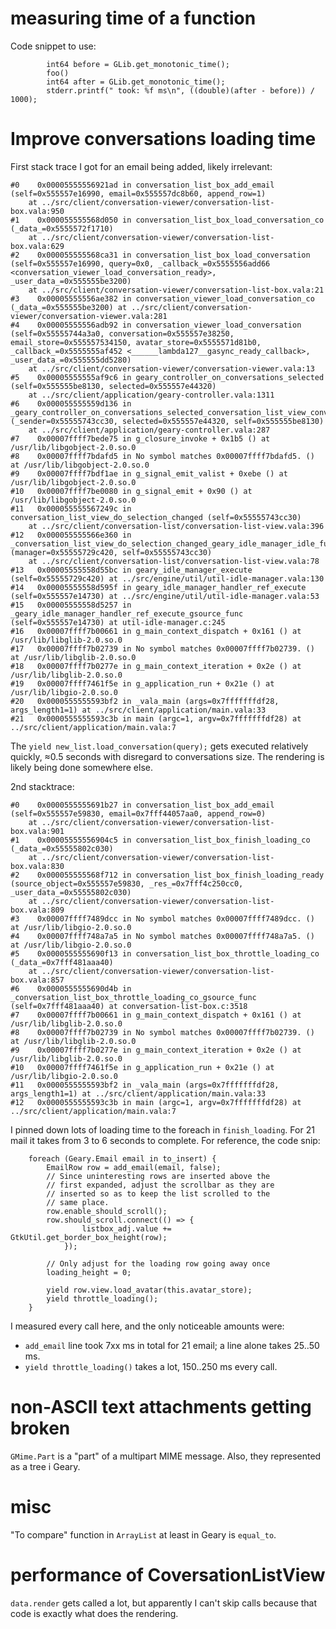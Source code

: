 # measuring time of a function

Code snippet to use:

```
        int64 before = GLib.get_monotonic_time();
        foo()
        int64 after = GLib.get_monotonic_time();
        stderr.printf(" took: %f ms\n", ((double)(after - before)) / 1000);
```

# Improve conversations loading time

First stack trace I got for an email being added, likely irrelevant:

```
#0    0x00005555556921ad in conversation_list_box_add_email (self=0x555557e16990, email=0x555557dc8b60, append_row=1)
    at ../src/client/conversation-viewer/conversation-list-box.vala:950
#1    0x000055555568d050 in conversation_list_box_load_conversation_co (_data_=0x5555572f1710)
    at ../src/client/conversation-viewer/conversation-list-box.vala:629
#2    0x000055555568ca31 in conversation_list_box_load_conversation (self=0x555557e16990, query=0x0, _callback_=0x5555556add66 <conversation_viewer_load_conversation_ready>, _user_data_=0x555555be3200)
    at ../src/client/conversation-viewer/conversation-list-box.vala:21
#3    0x00005555556ae382 in conversation_viewer_load_conversation_co (_data_=0x555555be3200) at ../src/client/conversation-viewer/conversation-viewer.vala:281
#4    0x00005555556adb92 in conversation_viewer_load_conversation (self=0x55555744a3a0, conversation=0x555557e38250, email_store=0x555557534150, avatar_store=0x5555571d81b0, _callback_=0x5555555af452 <______lambda127__gasync_ready_callback>, _user_data_=0x555555dd5280)
    at ../src/client/conversation-viewer/conversation-viewer.vala:13
#5    0x00005555555af9c6 in geary_controller_on_conversations_selected (self=0x555555be8130, selected=0x555557e44320)
    at ../src/client/application/geary-controller.vala:1311
#6    0x000055555559d136 in _geary_controller_on_conversations_selected_conversation_list_view_conversations_selected (_sender=0x55555743cc30, selected=0x555557e44320, self=0x555555be8130)
    at ../src/client/application/geary-controller.vala:287
#7    0x00007ffff7bede75 in g_closure_invoke + 0x1b5 () at /usr/lib/libgobject-2.0.so.0
#8    0x00007ffff7bdafd5 in No symbol matches 0x00007ffff7bdafd5. () at /usr/lib/libgobject-2.0.so.0
#9    0x00007ffff7bdf1ae in g_signal_emit_valist + 0xebe () at /usr/lib/libgobject-2.0.so.0
#10   0x00007ffff7be0080 in g_signal_emit + 0x90 () at /usr/lib/libgobject-2.0.so.0
#11   0x000055555567249c in conversation_list_view_do_selection_changed (self=0x55555743cc30)
    at ../src/client/conversation-list/conversation-list-view.vala:396
#12   0x000055555566e360 in _conversation_list_view_do_selection_changed_geary_idle_manager_idle_func (manager=0x55555729c420, self=0x55555743cc30)
    at ../src/client/conversation-list/conversation-list-view.vala:78
#13   0x00005555558d55bc in geary_idle_manager_execute (self=0x55555729c420) at ../src/engine/util/util-idle-manager.vala:130
#14   0x00005555558d595f in geary_idle_manager_handler_ref_execute (self=0x555557e14730) at ../src/engine/util/util-idle-manager.vala:53
#15   0x00005555558d5257 in _geary_idle_manager_handler_ref_execute_gsource_func (self=0x555557e14730) at util-idle-manager.c:245
#16   0x00007ffff7b00661 in g_main_context_dispatch + 0x161 () at /usr/lib/libglib-2.0.so.0
#17   0x00007ffff7b02739 in No symbol matches 0x00007ffff7b02739. () at /usr/lib/libglib-2.0.so.0
#18   0x00007ffff7b0277e in g_main_context_iteration + 0x2e () at /usr/lib/libglib-2.0.so.0
#19   0x00007ffff7461f5e in g_application_run + 0x21e () at /usr/lib/libgio-2.0.so.0
#20   0x0000555555593bf2 in _vala_main (args=0x7fffffffdf28, args_length1=1) at ../src/client/application/main.vala:33
#21   0x0000555555593c3b in main (argc=1, argv=0x7fffffffdf28) at ../src/client/application/main.vala:7
```

The `yield new_list.load_conversation(query);` gets executed relatively quickly, ≈0.5 seconds with disregard to conversations size. The rendering is likely being done somewhere else.

2nd stacktrace:

```
#0    0x0000555555691b27 in conversation_list_box_add_email (self=0x555557e59830, email=0x7fff44057aa0, append_row=0)
    at ../src/client/conversation-viewer/conversation-list-box.vala:901
#1    0x00005555556904c5 in conversation_list_box_finish_loading_co (_data_=0x55555802c030)
    at ../src/client/conversation-viewer/conversation-list-box.vala:830
#2    0x000055555568f712 in conversation_list_box_finish_loading_ready (source_object=0x555557e59830, _res_=0x7fff4c250cc0, _user_data_=0x55555802c030)
    at ../src/client/conversation-viewer/conversation-list-box.vala:809
#3    0x00007ffff7489dcc in No symbol matches 0x00007ffff7489dcc. () at /usr/lib/libgio-2.0.so.0
#4    0x00007ffff748a7a5 in No symbol matches 0x00007ffff748a7a5. () at /usr/lib/libgio-2.0.so.0
#5    0x0000555555690f13 in conversation_list_box_throttle_loading_co (_data_=0x7fff481aaa40)
    at ../src/client/conversation-viewer/conversation-list-box.vala:857
#6    0x0000555555690d4b in _conversation_list_box_throttle_loading_co_gsource_func (self=0x7fff481aaa40) at conversation-list-box.c:3518
#7    0x00007ffff7b00661 in g_main_context_dispatch + 0x161 () at /usr/lib/libglib-2.0.so.0
#8    0x00007ffff7b02739 in No symbol matches 0x00007ffff7b02739. () at /usr/lib/libglib-2.0.so.0
#9    0x00007ffff7b0277e in g_main_context_iteration + 0x2e () at /usr/lib/libglib-2.0.so.0
#10   0x00007ffff7461f5e in g_application_run + 0x21e () at /usr/lib/libgio-2.0.so.0
#11   0x0000555555593bf2 in _vala_main (args=0x7fffffffdf28, args_length1=1) at ../src/client/application/main.vala:33
#12   0x0000555555593c3b in main (argc=1, argv=0x7fffffffdf28) at ../src/client/application/main.vala:7
```

I pinned down lots of loading time to the foreach in `finish_loading`. For 21 mail it takes from 3 to 6 seconds to complete. For reference, the code snip:

        foreach (Geary.Email email in to_insert) {
            EmailRow row = add_email(email, false);
            // Since uninteresting rows are inserted above the
            // first expanded, adjust the scrollbar as they are
            // inserted so as to keep the list scrolled to the
            // same place.
            row.enable_should_scroll();
            row.should_scroll.connect(() => {
                    listbox_adj.value += GtkUtil.get_border_box_height(row);
                });

            // Only adjust for the loading row going away once
            loading_height = 0;

            yield row.view.load_avatar(this.avatar_store);
            yield throttle_loading();
        }

I measured every call here, and the only noticeable amounts were:

* `add_email` line took 7xx ms in total for 21 email; a line alone takes 25..50 ms.
* `yield throttle_loading()` takes a lot, 150..250 ms every call.

# non-ASCII text attachments getting broken

`GMime.Part` is a "part" of a multipart MIME message. Also, they represented as a tree i Geary.

# misc

"To compare" function in `ArrayList` at least in Geary is `equal_to`.

# performance of CoversationListView

`data.render` gets called a lot, but apparently I can't skip calls because that code is exactly what does the rendering.
